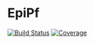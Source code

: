 # EpiPf

[![Build Status](https://github.com/ahelv/EpiPf.jl/actions/workflows/CI.yml/badge.svg?branch=main)](https://github.com/ahelv/EpiPf.jl/actions/workflows/CI.yml?query=branch%3Amain)
[![Coverage](https://codecov.io/gh/ahelv/EpiPf.jl/branch/main/graph/badge.svg)](https://codecov.io/gh/ahelv/EpiPf.jl)
